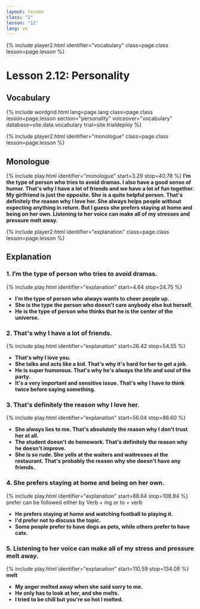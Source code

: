 ```yaml
---
layout: lesson
class: "2"
lesson: "12"	
lang: vn
---
```



{% include player2.html identifier="vocabulary" class=page.class lesson=page.lesson %}
# Lesson 2.12: Personality



## Vocabulary

{% include wordgrid.html lang=page.lang
    class=page.class 
    lesson=page.lesson 
    section="personality"
    voiceover="vocabulary"
    database=site.data.vocabulary 
    trial=site.trialdeploy %}



{% include player2.html identifier="monologue" class=page.class lesson=page.lesson %}
## Monologue
{% include play.html identifier="monologue" start=3.29 stop=40.78 %}
**I’m the type of person who tries to avoid dramas. I also have a good sense of humor. That's why I have a lot of friends and we have a lot of fun together. My girlfriend is just the opposite. She is a quite helpful person. That's definitely the reason why I love her. She always helps people without expecting anything in return. But I guess she prefers staying at home and being on her own. Listening to her voice can make all of my stresses and pressure melt away.** 
 
{% include player2.html identifier="explanation" class=page.class lesson=page.lesson %}
## Explanation


### 1. I’m the type of person who tries to avoid dramas. 
{% include play.html identifier="explanation" start=4.64 stop=24.75 %}
- **I’m the type of person who always wants to cheer people up.**
- **She is the type the person who doesn't care anybody else but herself.**
- **He is the type of person who thinks that he is the center of the universe.** 


### 2. That's why I have a lot of friends.
{% include play.html identifier="explanation" start=26.42 stop=54.55 %}
- **That's why I love you.**
- **She talks and acts like a kid. That's why it's hard for her to get a job.**
- **He is super humorous. That's why he's always the life and soul of the party.**
- **It's a very important and sensitive issue. That's why I have to think twice before saying something.**  


### 3. That's definitely the reason why I love her. 
{% include play.html identifier="explanation" start=56.04 stop=86.60 %}
- **She always lies to me. That's absolutely the reason why I don't trust her at all.**
- **The student doesn't do homework. That's definitely the reason why he doesn't improve.**
- **She is so rude. She yells at the waiters and waitresses at the restaurant. That's probably the reason why she doesn't have any friends.**  


### 4. She prefers staying at home and being on her own.
{% include play.html identifier="explanation" start=88.64 stop=108.94 %}
prefer can be followed either by Verb + ing *or* to + verb
- **He prefers staying at home and watching football to playing it.**
- **I'd prefer not to discuss the topic.**
- **Some people prefer to have dogs as pets, while others prefer to have cats.** 


### 5. Listening to her voice can make all of my stress and pressure melt away. 
{% include play.html identifier="explanation" start=110.59 stop=134.08 %}
**melt**
- **My anger melted away when she said sorry to me.**
- **He only has to look at her, and she melts.**
- **I tried to be chill but you're so hot I melted.**




